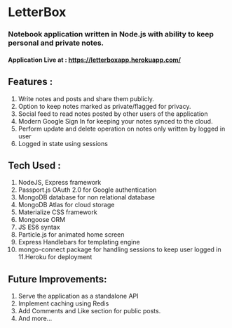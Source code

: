 # LetterBox
### Notebook application written in Node.js with ability to keep personal and private notes.
#### Application Live at  : https://letterboxapp.herokuapp.com/

## Features : 
1. Write notes and posts and share them publicly.
2. Option to keep notes marked as private/flagged for privacy.
3. Social feed to read notes posted by other users of the application
4. Modern Google Sign In for keeping your notes synced to the cloud.
5. Perform update and delete operation on notes only written by logged in user
6. Logged in state using sessions 

## Tech Used :
1. NodeJS, Express framework
2. Passport.js OAuth 2.0  for Google authentication
3. MongoDB database for non relational database
4. MongoDB Atlas for cloud storage
5. Materialize CSS framework
6. Mongoose ORM
7. JS ES6 syntax
8. Particle.js for animated home screen
9. Express Handlebars for templating engine
10. mongo-connect package for handling sessions to keep user logged in
11.Heroku for deployment


## Future Improvements:  
1. Serve the application as a standalone API
2. Implement caching using Redis
3. Add Comments and Like section for public posts.
4. And more... 
